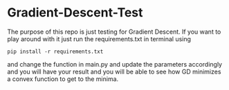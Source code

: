 # Gradient-Descent-Test

The purpose of this repo is just testing for Gradient Descent. If you want to play around with it
just run the requirements.txt in terminal using
```commandline
pip install -r requirements.txt
```
and change the function in main.py and update the parameters accordingly and you
will have your result and you will be able to see how GD minimizes a convex function to get to the minima.